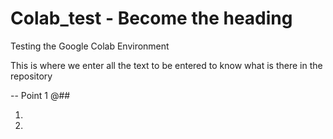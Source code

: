 # Colab_test - Become the heading 
Testing the Google Colab Environment

This is where we enter all the text to be entered to know what is there in the repository

-- Point 1 @##

1) 
2)
